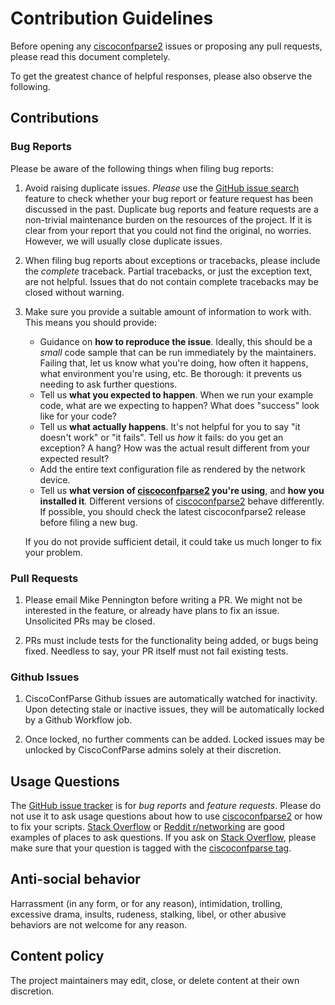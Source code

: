 # Contribution Guidelines

Before opening any [ciscoconfparse2][1] issues or proposing any pull
requests, please read this document completely.

To get the greatest chance of helpful responses, please also observe the
following.

## Contributions

### Bug Reports

Please be aware of the following things when filing bug reports:

1. Avoid raising duplicate issues. *Please* use the [GitHub issue search][3]
   feature to check whether your bug report or feature request has been
   discussed in the past. Duplicate bug reports and feature requests are a
   non-trivial maintenance burden on the resources of the project. If it is
   clear from your report that you could not find the original, no worries.
   However, we will usually close duplicate issues.
2. When filing bug reports about exceptions or tracebacks, please include the
   *complete* traceback. Partial tracebacks, or just the exception text, are
   not helpful. Issues that do not contain complete tracebacks may be closed
   without warning.
3. Make sure you provide a suitable amount of information to work with. This
   means you should provide:

   - Guidance on **how to reproduce the issue**. Ideally, this should be a
     *small* code sample that can be run immediately by the maintainers.
     Failing that, let us know what you're doing, how often it happens, what
     environment you're using, etc. Be thorough: it prevents us needing to ask
     further questions.
   - Tell us **what you expected to happen**. When we run your example code,
     what are we expecting to happen? What does "success" look like for your
     code?
   - Tell us **what actually happens**. It's not helpful for you to say "it
     doesn't work" or "it fails". Tell us *how* it fails: do you get an
     exception? A hang? How was the actual result different from your expected
     result?
   - Add the entire text configuration file as rendered by the network device.
   - Tell us **what version of [ciscoconfparse2][1] you're using**, and
     **how you installed it**. Different versions of [ciscoconfparse2][1] behave
     differently.  If possible, you should check the latest ciscoconfparse2
     release before filing a new bug.

   If you do not provide sufficient detail, it could take us much longer to
   fix your problem.


### Pull Requests

1. Please email Mike Pennington before writing a PR.  We might not be
   interested in the feature, or already have plans to fix an issue.
   Unsolicited PRs may be closed.

2. PRs must include tests for the functionality being added, or bugs being
   fixed.  Needless to say, your PR itself must not fail existing tests.

### Github Issues

1. CiscoConfParse Github issues are automatically watched for inactivity.
   Upon detecting stale or inactive issues, they will be automatically locked
   by a Github Workflow job.

2. Once locked, no further comments can be added.  Locked issues may be
   unlocked by CiscoConfParse admins solely at their discretion.

## Usage Questions

The [GitHub issue tracker][3] is for *bug reports* and *feature requests*.
Please do not use it to ask usage questions about how to use
[ciscoconfparse2][1] or how to fix your scripts.  [Stack Overflow][4] or
[Reddit r/networking][5] are good examples of places to ask questions. If
you ask on [Stack Overflow][4], please make sure that your question is
tagged with the [ciscoconfparse tag][4].

## Anti-social behavior

   Harrassment (in any form, or for any reason), intimidation, trolling,
   excessive drama, insults, rudeness, stalking, libel, or other abusive
   behaviors are not welcome for any reason.

## Content policy

   The project maintainers may edit, close, or delete content at their own
   discretion.


  [1]: https://github.com/mpenning/ciscoconfparse2
  [2]: http://127.0.0.1/
  [3]: https://github.com/mpenning/ciscoconfparse2/issues
  [4]: https://stackoverflow.com/questions/ask?title=How%20do%20I&tags=ciscoconfparse+python
  [5]: https://reddit.com/r/networking
